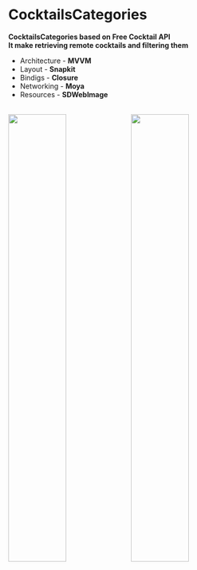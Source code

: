 # CocktailsCategories
**CocktailsCategories based on Free Cocktail API**
<br />
**It make retrieving remote cocktails and filtering them**
<br />
* Architecture - **MVVM**
* Layout - **Snapkit**
* Bindigs - **Closure**
* Networking - **Moya**
* Resources - **SDWebImage**
<br />
<img src="https://github.com/VadimSorokolit/CocktailsCategories/assets/130312733/b8d4f218-204b-4009-80d9-9df823982640" width = 48%>
<img src="https://github.com/VadimSorokolit/CocktailsCategories/assets/130312733/2e775840-e674-4cb6-b009-bfc2522a04f5" width = 48%>


